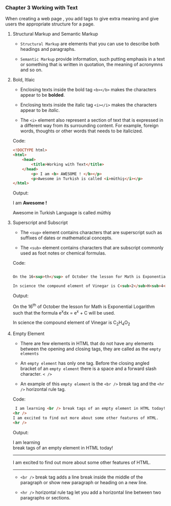 ### Chapter 3 Working with Text

When creating a web page , you add tags to give extra meaning and give users the appropriate structure for a page. 

1. Structural Markup and Semantic Markup  

    - `Structural Markup` are elements that you can use to describe both headings and paragraphs.

    - `Semantic Markup` provide information, such putting emphasis in a text or something that is written in quotation, the meaning of acronymns and so on. 

2. Bold, Itlaic

    - Enclosing texts inside the bold tag `<b></b>` makes the characters appear to be <b>bolded</b>.

    - Enclosing texts inside the italic tag `<i></i>` makes the characters appear to be <i>italic</i>.
    
    - The `<i>` element also represent a section of text that is expressed in a different way from its surrounding content. For example, foreign words, thoughts or other words that needs to be italicized.

    Code:
    ```html
    <!DOCTYPE html>
    <html>
        <head>
            <title>Working with Text</title>
        </head>
            <p> I am <b> AWESOME ! </b></p>
            <p>Awesome in Turkish is called <i>müthiş</i></p>
    </html>
    ```

    Output:

     <p> I am <b> Awesome ! </b></p>
    <p>Awesome in Turkish Language is called <i>müthiş</i></p>

3. Superscript and Subscript

    - The `<sup>` element contains characters that are superscript such as suffixes of dates or mathematical concepts.
    
    - The `<sub>` element contains characters that are subscript commonly used as foot notes or chemical formulas.

    Code:

    ```html

    On the 16<sup>th</sup> of October the lesson for Math is Exponential Logarithm such that the formula e<sup>x</sup>dx = e<sup>x</sup> + C will be used.

    In science the compound element of Vinegar is C<sub>2</sub>H<sub>4</sub>O<sub>2</sub></p>
    
    ```
    Output:

     On the 16<sup>th</sup> of October the lesson for Math is Exponential Logarithm such that the formula e<sup>x</sup>dx = e<sup>x</sup> + C will be used.

    In science the compound element of Vinegar is C<sub>2</sub>H<sub>4</sub>O<sub>2</sub></p>

   
4. Empty Element
    
    - There are few elements in HTML that do not have any elements between the opening and closing tags, they are called as the `empty elements`

    - An `empty element` has only one tag. Before the closing angled bracket of an `empty element` there is a space and a forward slash character. `< />`

    - An example of this `empty element` is the `<br />` break tag and the  `<hr />` horizontal rule tag.

    Code: 

    ```html
     I am learning <br /> break tags of an empty element in HTML today!
    <hr />
    I am excited to find out more about some other features of HTML.
    <hr />

    ```
    Output:

     I am learning <br /> break tags of an empty element in HTML today!
      <hr />
    I am excited to find out more about some other features of HTML.
    <hr />

    - `<br />` break tag adds a line break inside the middle of the paragraph or show new paragraph or heading on a new line.

    - `<hr />` horizontal rule tag let you add a horizontal line between two paragraphs or sections.


   


     
     

   

